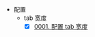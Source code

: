 - 配置
  - tab 宽度
    - [x] [0001. 配置 tab 宽度](./0001.%20%E9%85%8D%E7%BD%AE%20tab%20%E5%AE%BD%E5%BA%A6/README.md)